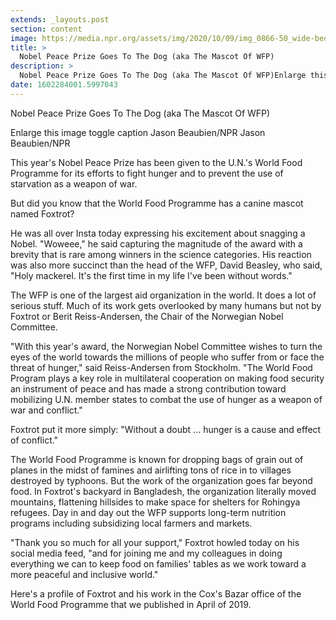 ```yaml
--- 
extends: _layouts.post 
section: content 
image: https://media.npr.org/assets/img/2020/10/09/img_0866-50_wide-bed951c6e29dc523376c4299dfcd8ab869d6347f.jpg?s=1400 
title: > 
  Nobel Peace Prize Goes To The Dog (aka The Mascot Of WFP) 
description: > 
  Nobel Peace Prize Goes To The Dog (aka The Mascot Of WFP)Enlarge this image toggle caption Jason Beaubien/NPR Jason Beaubien/NPRThis year's Nobel Peace Prize has been given to the U.N.'s World Food Programme for its efforts to fight hunger and to prevent the use of starvation as a weapon of war.But did you know that the World Food Programme has a canine mascot named Foxtrot?His reaction was also more succinct than the head of the WFP, David Beasley, who said, "Holy mackerel.The World Food Programme is known for dropping bags of grain out of planes in the midst of famines and airlifting tons of rice in to villages destroyed by typhoons.Here's a profile of Foxtrot and his work in the Cox's Bazar office of the World Food Programme that we published in April of 2019. 
date: 1602284001.5997043 
--- 
```

Nobel Peace Prize Goes To The Dog (aka The Mascot Of WFP)

Enlarge this image toggle caption Jason Beaubien/NPR Jason Beaubien/NPR

This year's Nobel Peace Prize has been given to the U.N.'s World Food Programme for its efforts to fight hunger and to prevent the use of starvation as a weapon of war.

But did you know that the World Food Programme has a canine mascot named Foxtrot?

He was all over Insta today expressing his excitement about snagging a Nobel. "Woweee," he said capturing the magnitude of the award with a brevity that is rare among winners in the science categories. His reaction was also more succinct than the head of the WFP, David Beasley, who said, "Holy mackerel. It's the first time in my life I've been without words."

The WFP is one of the largest aid organization in the world. It does a lot of serious stuff. Much of its work gets overlooked by many humans but not by Foxtrot or Berit Reiss-Andersen, the Chair of the Norwegian Nobel Committee.

"With this year's award, the Norwegian Nobel Committee wishes to turn the eyes of the world towards the millions of people who suffer from or face the threat of hunger," said Reiss-Andersen from Stockholm. "The World Food Program plays a key role in multilateral cooperation on making food security an instrument of peace and has made a strong contribution toward mobilizing U.N. member states to combat the use of hunger as a weapon of war and conflict."

Foxtrot put it more simply: "Without a doubt ... hunger is a cause and effect of conflict."

The World Food Programme is known for dropping bags of grain out of planes in the midst of famines and airlifting tons of rice in to villages destroyed by typhoons. But the work of the organization goes far beyond food. In Foxtrot's backyard in Bangladesh, the organization literally moved mountains, flattening hillsides to make space for shelters for Rohingya refugees. Day in and day out the WFP supports long-term nutrition programs including subsidizing local farmers and markets.

"Thank you so much for all your support," Foxtrot howled today on his social media feed, "and for joining me and my colleagues in doing everything we can to keep food on families' tables as we work toward a more peaceful and inclusive world."

Here's a profile of Foxtrot and his work in the Cox's Bazar office of the World Food Programme that we published in April of 2019.